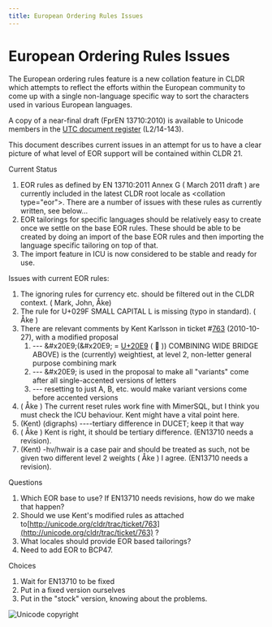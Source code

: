 ```yaml
---
title: European Ordering Rules Issues
---
```


# European Ordering Rules Issues

The European ordering rules feature is a new collation feature in CLDR which attempts to reflect the efforts within the European community to come up with a single non-language specific way to sort the characters used in various European languages.

A copy of a near-final draft (FprEN 13710:2010) is available to Unicode members in the [UTC document register](http://www.unicode.org/L2/L-curdoc.htm) (L2/14-143).

This document describes current issues in an attempt for us to have a clear picture of what level of EOR support will be contained within CLDR 21. 

Current Status

1. EOR rules as defined by EN 13710:2011 Annex G ( March 2011 draft ) are currently included in the latest CLDR root locale as \<collation type="eor">. There are a number of issues with these rules as currently written, see below...
2. EOR tailorings for specific languages should be relatively easy to create once we settle on the base EOR rules. These should be able to be created by doing an import of the base EOR rules and then importing the language specific tailoring on top of that.
3. The import feature in ICU is now considered to be stable and ready for use.


Issues with current EOR rules:

1. The ignoring rules for currency etc. should be filtered out in the CLDR context. ( Mark, John, Åke)
2. The rule for U+029F SMALL CAPITAL L is missing (typo in standard). ( Åke )
3. There are relevant comments by Kent Karlsson in ticket #[763](http://unicode.org/cldr/trac/ticket/763) (2010-10-27), with a modified proposal
	1. --- \&#x20E9;(\&#x20E9; = [U+20E9](http://unicode.org/cldr/utility/character.jsp?a=20E9) ( ⃩ )) COMBINING WIDE BRIDGE ABOVE) is the (currently) weightiest, at level 2, non-letter general purpose combining mark
	2. --- \&#x20E9; is used in the proposal to make all "variants" come after all single-accented versions of letters
	3. --- resetting to just A, B, etc. would make variant versions come before accented versions
4. ( Åke ) The current reset rules work fine with MimerSQL, but I think you must check the ICU behaviour. Kent might have a vital point here.
5. (Kent) (digraphs) ----tertiary difference in DUCET; keep it that way
6. ( Åke ) Kent is right, it should be tertiary difference. (EN13710 needs a revision).
7. (Kent) -hv/hwair is a case pair and should be treated as such, not be given two different level 2 weights ( Åke ) I agree. (EN13710 needs a revision).

Questions

1. Which EOR base to use? If EN13710 needs revisions, how do we make that happen?
2. Should we use Kent's modified rules as attached to[http://unicode.org/cldr/trac/ticket/763](http://unicode.org/cldr/trac/ticket/763) ?
3. What locales should provide EOR based tailorings?
4. Need to add EOR to BCP47. 

Choices

1. Wait for EN13710 to be fixed
2. Put in a fixed version ourselves
3. Put in the "stock" version, knowing about the problems.

![Unicode copyright](https://www.unicode.org/img/hb_notice.gif)